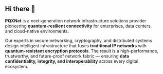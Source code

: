 ## Hi there 👋

**PQXNet** is a next-generation network infrastructure solutions provider pioneering **quantum-resilient connectivity** for enterprises, data centers, and cloud-native environments.

Our experts in secure networking, cryptography, and distributed systems design intelligent infrastructure that fuses **traditional IP networks** with **quantum-resistant encryption protocols**. The result is a high-performance, trustworthy, and future-proof network fabric — ensuring **data confidentiality, integrity, and interoperability** across every digital ecosystem.
